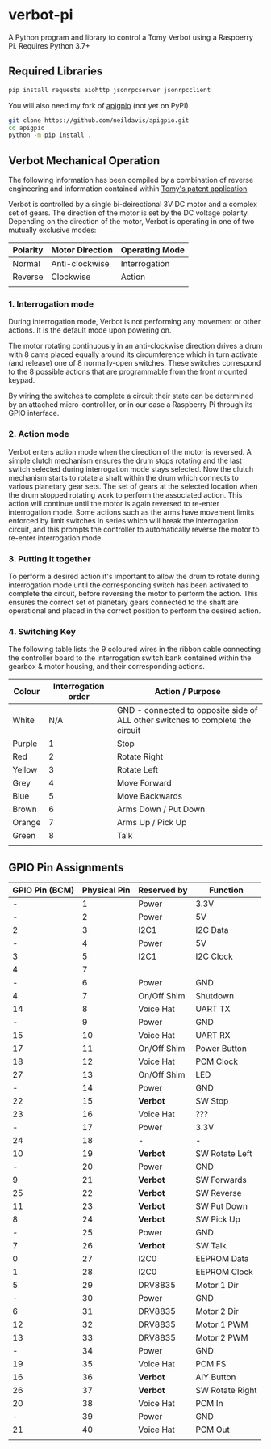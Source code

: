 # verbot-pi

A Python program and library to control a Tomy Verbot using a Raspberry Pi. Requires Python 3.7+

## Required Libraries

```bash
pip install requests aiohttp jsonrpcserver jsonrpcclient
```

You will also need my fork of [apigpio](https://github.com/neildavis/apigpio.git) (not yet on PyPI)

```bash
git clone https://github.com/neildavis/apigpio.git
cd apigpio
python -m pip install .
```

## Verbot Mechanical Operation

The following information has been compiled by a combination of reverse engineering and information contained within [Tomy's patent application](https://patents.google.com/patent/US4717364A/en)

Verbot is controlled by a single bi-deirectional 3V DC motor and a complex set of gears. The direction of the motor is set by the DC voltage polarity. Depending on the direction of the motor, Verbot is operating in one of two mutually exclusive modes:

| Polarity | Motor Direction | Operating Mode |
|----------|-----------------|----------------|
| Normal   | Anti-clockwise  | Interrogation  |
| Reverse  | Clockwise       | Action         |
|||

### 1. Interrogation mode

During interrogation mode, Verbot is not performing any movement or other actions. It is the default mode upon powering on.

The motor rotating continuously in an anti-clockwise direction drives a drum with 8 cams placed equally around its circumference which in turn activate (and release) one of 8 normally-open switches. These switches correspond to the 8 possible actions that are programmable from the front mounted keypad.

By wiring the switches to complete a circuit their state can be determined by an attached micro-controlller, or in our case a Raspberry Pi through its GPIO interface.

### 2. Action mode

Verbot enters action mode when the direction of the motor is reversed. A simple clutch mechanism ensures the drum stops rotating and the last switch selected during interrogation mode stays selected. Now the clutch mechanism starts to rotate a shaft within the drum which connects to various planetary gear sets. The set of gears at the selected location when the drum stopped rotating work to perform the associated action. This action will continue until the motor is again reversed to re-enter interrogation mode. Some actions such as the arms have movement limits enforced by limit switches in series which will break the interrogation circuit, and this prompts the controller to automatically reverse the motor to re-enter interrogation mode.

### 3. Putting it together

To perform a desired action it's important to allow the drum to rotate during interrogation mode until the corresponding switch has been activated to complete the circuit, before reversing the motor to perform the action. This ensures the correct set of planetary gears connected to the shaft are operational and placed in the correct position to perform the desired action.

### 4. Switching Key

The following table lists the 9 coloured wires in the ribbon cable connecting the controller board to the interrogation switch bank contained within the gearbox & motor housing, and their corresponding actions.

| Colour | Interrogation order | Action / Purpose |
|--------|---------------------|------------------|
| White  | N/A | GND - connected to opposite side of ALL other switches to complete the circuit |
| Purple | 1 | Stop |
| Red    | 2 | Rotate Right |
| Yellow | 3 | Rotate Left |
| Grey   | 4 | Move Forward |
| Blue   | 5 | Move Backwards |
| Brown  | 6 | Arms Down / Put Down |
| Orange | 7 | Arms Up / Pick Up |
| Green  | 8 | Talk |
||||

## GPIO Pin Assignments

| GPIO Pin (BCM) | Physical Pin | Reserved by | Function |
|----------------|--------------|-------------|----------|
|  -             |   1          | Power | 3.3V |
|  -             |   2          | Power | 5V |
|  2             |   3          | I2C1 | I2C Data |
|  -             |   4          | Power | 5V |
|  3             |   5          | I2C1 | I2C Clock |
|  4             |   7          | | |
|  -             |   6          | Power | GND |
|  4             |   7          | On/Off Shim | Shutdown |
| 14             |   8          | Voice Hat | UART TX |
|  -             |   9          | Power | GND |
| 15             |  10          | Voice Hat | UART RX |
| 17             |  11          | On/Off Shim | Power Button |
| 18             |  12          | Voice Hat | PCM Clock |
| 27             |  13          | On/Off Shim | LED |
|  -             |  14          | Power | GND |
| 22             |  15          | **Verbot** | SW Stop |
| 23             |  16          | Voice Hat | ??? |
|  -             |  17          | Power | 3.3V |
| 24             |  18          | - | - |
| 10             |  19          | **Verbot** | SW Rotate Left |
|  -             |  20          | Power | GND |
|  9             |  21          | **Verbot** | SW Forwards |
| 25             |  22          | **Verbot** | SW Reverse|
| 11             |  23          | **Verbot** | SW Put Down |
|  8             |  24          | **Verbot** | SW Pick Up |
|  -             |  25          | Power | GND |
|  7             |  26          | **Verbot** | SW Talk |
|  0             |  27          | I2C0 | EEPROM Data |
|  1             |  28          | I2C0 | EEPROM Clock |
|  5             |  29          | DRV8835 | Motor 1 Dir |
|  -             |  30          | Power | GND |
|  6             |  31          | DRV8835 | Motor 2 Dir |
| 12             |  32          | DRV8835 | Motor 1 PWM |
| 13             |  33          | DRV8835 | Motor 2 PWM |
|  -             |  34          | Power | GND |
| 19             |  35          | Voice Hat | PCM FS |
| 16             |  36          | **Verbot** | AIY Button |
| 26             |  37          | **Verbot** | SW Rotate Right |
| 20             |  38          | Voice Hat | PCM In |
|  -             |  39          | Power | GND |
| 21             |  40          | Voice Hat | PCM Out |
|||||


